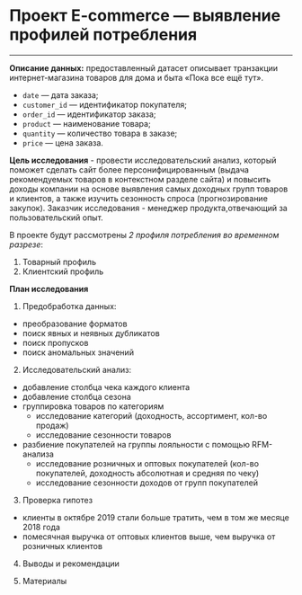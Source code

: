 # Проект E-commerce — выявление профилей потребления
--- 

**Описание данных:** предоставленный датасет описывает транзакции интернет-магазина товаров для дома и быта «Пока все ещё тут».

- `date` —  дата заказа;
- `customer_id` — идентификатор покупателя;
- `order_id` — идентификатор заказа;
- `product` — наименование товара;
- `quantity` — количество товара в заказе;
- `price` — цена заказа.

**Цель исследования** - провести исследовательский анализ, который поможет сделать сайт более персонифицированным (выдача рекомендуемых товаров в контекстном разделе сайта) и повысить доходы компании на основе выявления самых доходных групп товаров и клиентов, а также изучить сезонность спроса (прогнозирование закупок). Заказчик исследования - менеджер продукта,отвечающий за пользовательский опыт.

В проекте будут рассмотрены *2 профиля потребления во временном разрезе*:
1. Товарный профиль
2. Клиентский профиль


**План исследования**

1. Предобработка данных:
 - преобразование форматов
 - поиск явных и неявных дубликатов
 - поиск пропусков
 - поиск аномальных значений
 
 
2. Исследовательский анализ:
 - добавление столбца чека каждого клиента
 - добавление столбца сезона
 - группировка товаров по категориям
    * исследование категорий (доходность, ассортимент, кол-во продаж)
    * исследование сезонности товаров
 - разбиение покупателей на группы лояльности с помощью RFM-анализа
    * исследование розничных и оптовых покупателей (кол-во покупателей, доходность абсолютная и средняя по чеку)
    * исследование сезонности доходов от групп покупателей


3. Проверка гипотез
 - клиенты в октябре 2019 стали больше тратить, чем в том же месяце 2018 года
 - помесячная выручка от оптовых клиентов выше, чем выручка от розничных клиентов


4. Выводы и рекомендации


5. Материалы